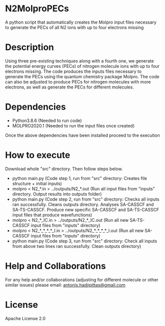 # N2MolproPECs 
A python script that automatically creates the Molpro input files necessary to generate the PECs 
of all N2 ions with up to four electrons missing

# Description 
Using three pre-existing techniques along with a fourth one, we generate the potential energy curves (PECs) of nitrogen molecule ions with up to four electrons missing. The code produces the inputs files necessary to generate the PECs using the quantum chemistry package Molpro. The code can also be adjusted to produce PECs for nitrogen molecules with more electrons, as well as generate the PECs for different molecules.

# Dependencies 
- Python3.8.6        (Needed to run code)
- MOLPRO2020.1	     (Needed to run the input files once created)

Once the above dependencies have been installed proceed to the execution

# How to execute 
Download whole "src" directory. Then follow steps below.
- python main.py   (Code step 1, run from "src" directory: Creates file structure + initial inputs)
- molpro < N2_\*.in > ../outputs/N2_\*.out   (Run all input files from "inputs" directory. Output results into outputs folder)
- python main.py   (Code step 2, run from "src" directory: Checks all inputs ran successfully. Cleans outputs directory. Analyses SA-CASSCF and SA-TS-CASSCF. Produce new specific SA-CASSCF and SA-TS-CASSCF input files that produce wavefunctions)
- molpro < N2_\*\_IC.in > ../outputs/N2_\*\_IC.out   (Run all new SA-TS-CASSCF input files from "inputs" directory)
- molpro < N2_\*\_\*\_\*\_\*\_I.in > ../outputs/N2_\*\_\*\_\*\_\*\_I.out   (Run all new SA-CASSCF input files from "inputs" directory)
- python main.py   (Code step 3, run from "src" directory: Check all inputs from above two lines ran successfully. Clean outputs directory)

# Help and Collaborations 
For any help and/or collaborations (adjusting for different molecule or other similar issues) please email:
antonis.hadjipittas@gmail.com

# License 
Apache License 2.0

